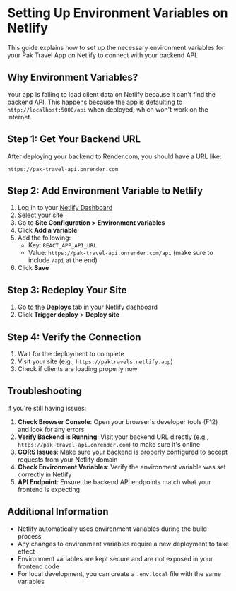 # Setting Up Environment Variables on Netlify

This guide explains how to set up the necessary environment variables for your Pak Travel App on Netlify to connect with your backend API.

## Why Environment Variables?

Your app is failing to load client data on Netlify because it can't find the backend API. This happens because the app is defaulting to `http://localhost:5000/api` when deployed, which won't work on the internet.

## Step 1: Get Your Backend URL

After deploying your backend to Render.com, you should have a URL like:
```
https://pak-travel-api.onrender.com
```

## Step 2: Add Environment Variable to Netlify

1. Log in to your [Netlify Dashboard](https://app.netlify.com/)
2. Select your site
3. Go to **Site Configuration > Environment variables**
4. Click **Add a variable**
5. Add the following:
   - Key: `REACT_APP_API_URL`
   - Value: `https://pak-travel-api.onrender.com/api` (make sure to include `/api` at the end)
6. Click **Save**

## Step 3: Redeploy Your Site

1. Go to the **Deploys** tab in your Netlify dashboard
2. Click **Trigger deploy** > **Deploy site**

## Step 4: Verify the Connection

1. Wait for the deployment to complete
2. Visit your site (e.g., `https://paktravels.netlify.app`)
3. Check if clients are loading properly now

## Troubleshooting

If you're still having issues:

1. **Check Browser Console**: Open your browser's developer tools (F12) and look for any errors
2. **Verify Backend is Running**: Visit your backend URL directly (e.g., `https://pak-travel-api.onrender.com`) to make sure it's online
3. **CORS Issues**: Make sure your backend is properly configured to accept requests from your Netlify domain
4. **Check Environment Variables**: Verify the environment variable was set correctly in Netlify
5. **API Endpoint**: Ensure the backend API endpoints match what your frontend is expecting

## Additional Information

* Netlify automatically uses environment variables during the build process
* Any changes to environment variables require a new deployment to take effect
* Environment variables are kept secure and are not exposed in your frontend code
* For local development, you can create a `.env.local` file with the same variables 